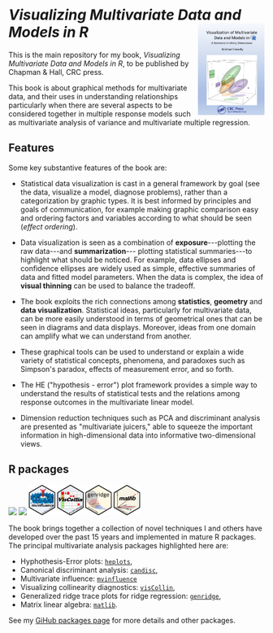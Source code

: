 # *Visualizing Multivariate Data and Models in R* <img src="images/cover/cover-peng.jpg" style="float:right; height:180px;" />

This is the main repository for my book, _Visualizing Multivariate Data and Models in R_, to be published by Chapman & Hall, CRC press.

This book is about graphical methods for multivariate data, and their uses in understanding relationships
particularly when there are several aspects to be considered together in multiple response models
such as multivariate analysis of variance and multivariate multiple regression.


## Features
Some key substantive features of the book are:

* Statistical data visualization is cast in a general framework by goal (see the data, visualize a model, diagnose problems), rather than a categorization by graphic types. It is best informed by principles and goals
of communication, for example making graphic comparison easy and ordering factors and variables according to what should be seen (_effect ordering_).

*	Data visualization is seen as a combination of **exposure**---plotting the raw data---and **summarization**--- plotting statistical summaries---to highlight what should be noticed. For example, data ellipses and confidence ellipses are widely used as simple, effective summaries of data and fitted model parameters. When the data is complex, the idea of **visual thinning** can be used to balance the tradeoff.

* The book exploits the rich connections among **statistics**, **geometry** and **data visualization**. Statistical ideas, particularly for multivariate data, can be more easily understood in terms of geometrical ones that can be seen in diagrams and data displays. Moreover, ideas from one domain
can amplify what we can understand from another.

*	These graphical tools can be used to understand or explain a wide variety of statistical concepts, phenomena, and paradoxes such as Simpson's paradox, effects of measurement error, and so forth.

*	The HE ("hypothesis - error") plot framework provides a simple way to understand the results of statistical tests and the relations among response outcomes in the multivariate linear model.

*	Dimension reduction techniques such as PCA and discriminant analysis are presented as "multivariate juicers," able to squeeze the important information in high-dimensional data into informative two-dimensional views.

## R packages

[<img src='https://raw.githubusercontent.com/friendly/heplots/master/man/figures/logo.png' height="60">](https://github.com/friendly/heplots)
[<img src='https://raw.githubusercontent.com/friendly/candisc/master/candisc-logo.png' height="60">](https://github.com/friendly/candisc)
[<img src='https://raw.githubusercontent.com/friendly/mvinfluence/master/man/figures/logo.png' height="60">](https://github.com/friendly/mvinfluence)
[<img src='https://raw.githubusercontent.com/friendly/VisCollin/master/man/figures/logo.png' height="60">](https://github.com/friendly/VisCollin)
[<img src='https://raw.githubusercontent.com/friendly/genridge/master/man/figures/logo.png' height="60">](https://github.com/friendly/genridge)
[<img src='https://raw.githubusercontent.com/friendly/matlib/master/man/figures/logo.png' height="60">](https://github.com/friendly/matlib)

The book brings together a collection of novel techniques I and others have developed over the past 15 years and implemented in mature R packages. The principal multivariate analysis packages highlighted here are:

* Hyphothesis-Error plots: [`heplots`](http://friendly.github.io/heplots/),
* Canonical discriminant analysis: [`candisc`](http://friendly.github.io/candisc/),
* Multivariate influence: [`mvinfluence`](http://friendly.github.io/mvinfluence/)
* Visualizing collinearity diagnostics: [`visCollin`](http://friendly.github.io/visCollin/),
* Generalized ridge trace plots for ridge regression: [`genridge`](http://friendly.github.io/genridge/),
* Matrix linear algebra: [`matlib`](http://friendly.github.io/matlib/).

See my [GiHub packages page](https://github.com/friendly/friendly/blob/main/packages.md) for more details and other packages.
